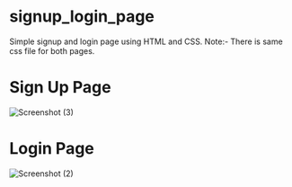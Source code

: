 # signup_login_page

Simple signup and login page using HTML and CSS.
Note:- There is same css file for both pages.

# Sign Up Page
![Screenshot (3)](https://github.com/user-attachments/assets/cda30940-0bd0-442c-8a5e-51bbbecd4c02)

# Login Page
![Screenshot (2)](https://github.com/user-attachments/assets/5af4b159-d863-410f-8021-031147fceb2f)
